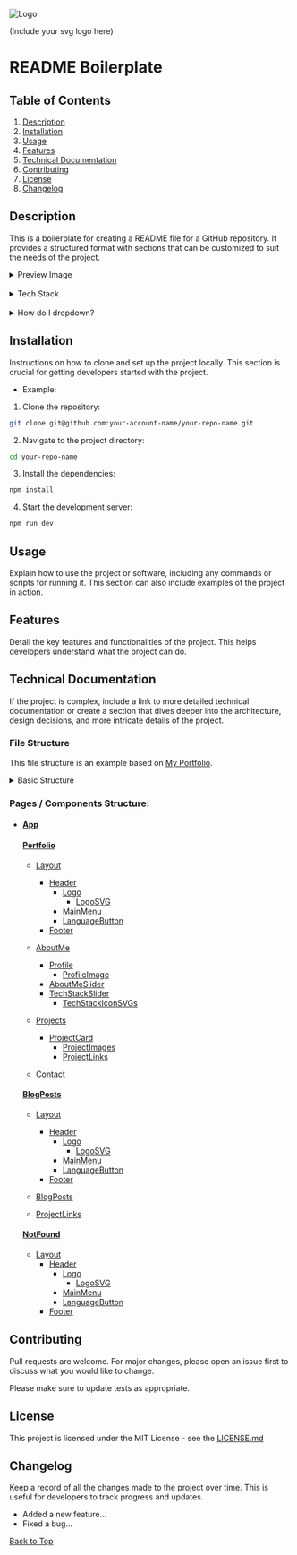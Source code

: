 ![Logo](https://github.com/miles-advani/repo-readme-boilerplate/blob/main/logo/logo.svg)

(Include your svg logo here)

# README Boilerplate

## Table of Contents

1. [Description](#description)
2. [Installation](#installation)
3. [Usage](#usage)
4. [Features](#features)
5. [Technical Documentation](#technical-documentation)
6. [Contributing](#contributing)
7. [License](#license)
8. [Changelog](#changelog)

## Description

This is a boilerplate for creating a README file for a GitHub repository. It provides a structured format with sections that can be customized to suit the needs of the project.

<details>
<summary>Preview Image</summary>
<br>
Example Image
<br><br>
<img src="https://github.com/miles-advani/repo-readme-boilerplate/blob/main/images/example-image.png">
</details>

<br>

<details> <summary>Tech Stack</summary> <br> Markdown, HTML, blabla </details>

<br>

<details> <summary>How do I dropdown?</summary> <br> This is how you dropdown. <br><br> <pre> &lt;details&gt; &lt;summary&gt;How do I dropdown?&lt;&#47;summary&gt; &lt;br&gt; This is how you dropdown. &lt;&#47;details&gt; </pre>

<br>

<details> <summary>How do I dropdown with a Image?</summary> <br> This is how you dropdown with a Image. <br><br> < img bla bla ... /> </details>

</details>

## Installation

Instructions on how to clone and set up the project locally. This section is crucial for getting developers started with the project.

- Example:

1. Clone the repository:

```bash
git clone git@github.com:your-account-name/your-repo-name.git
```

2. Navigate to the project directory:

```bash
cd your-repo-name
```

3. Install the dependencies:

```bash
npm install
```

4. Start the development server:

```bash
npm run dev
```

## Usage

Explain how to use the project or software, including any commands or scripts for running it. This section can also include examples of the project in action.

## Features

Detail the key features and functionalities of the project. This helps developers understand what the project can do.

## Technical Documentation

If the project is complex, include a link to more detailed technical documentation or create a section that dives deeper into the architecture, design decisions, and more intricate details of the project.

### File Structure

This file structure is an example based on [My Portfolio](https://github.com/miles-advani/Portfolio).

<details>
<summary>Basic Structure</summary>
<br>

<br>

<pre>
project-root/
├── public/
│   └── icons/
│   └── images/
│   └── favicon.svg
├── src/
│   └── assets/
│   └── components/
│   └── pages/
│   └── store/
│   └── utils/
│   └── App.jsx
│   └── index.cssc
│   └── main.jsx
├── .env
├── index.html
├── LICENSE
├── package.json
└── README.md
</pre>
</details>

### Pages / Components Structure:

- #### [App](https://github.com/MilesAdvani/Portfolio/blob/main/src/App.jsx)

  #### [Portfolio](https://github.com/MilesAdvani/Portfolio/tree/main/src/pages/portfolio)

  - [Layout](https://github.com/MilesAdvani/Portfolio/tree/main/src/components/layout)

    - [Header](https://github.com/MilesAdvani/Portfolio/tree/main/src/components/header)
      - [Logo](https://github.com/MilesAdvani/Portfolio/tree/main/src/components/logo)
        - [LogoSVG](https://github.com/miles-advani/Portfolio/blob/main/src/assets/logo.svg)
      - [MainMenu](https://github.com/MilesAdvani/Portfolio/tree/main/src/components/main-menu)
      - [LanguageButton](https://github.com/MilesAdvani/Portfolio/tree/main/src/components/language-button)
    - [Footer](https://github.com/MilesAdvani/Portfolio/tree/main/src/components/footer)

  - [AboutMe](https://github.com/MilesAdvani/Portfolio/tree/main/src/components/about-me)
    - [Profile](https://github.com/MilesAdvani/Portfolio/tree/main/src/components/profile)
      - [ProfileImage](https://github.com/miles-advani/Portfolio/blob/main/src/assets/images/profile-picture.png)
    - [AboutMeSlider](https://github.com/MilesAdvani/Portfolio/tree/main/src/components/about-me-slider)
    - [TechStackSlider](https://github.com/MilesAdvani/Portfolio/tree/main/src/components/tech-stack-slider)
      - [TechStackIconSVGs](https://github.com/miles-advani/Portfolio/tree/main/public/icons)
  - [Projects](https://github.com/MilesAdvani/Portfolio/tree/main/src/components/projects)

    - [ProjectCard](https://github.com/MilesAdvani/Portfolio/tree/main/src/components/project-card)
      - [ProjectImages](https://github.com/miles-advani/Portfolio/tree/main/public/images)
      - [ProjectLinks](https://github.com/MilesAdvani/Portfolio/tree/main/src/components/project-links)

  - [Contact](https://github.com/MilesAdvani/Portfolio/tree/main/src/components/contact)

  #### [BlogPosts](https://github.com/MilesAdvani/Portfolio/tree/main/src/pages/blog-posts)

  - [Layout](https://github.com/MilesAdvani/Portfolio/tree/main/src/components/layout)

    - [Header](https://github.com/MilesAdvani/Portfolio/tree/main/src/components/header)
      - [Logo](https://github.com/MilesAdvani/Portfolio/tree/main/src/components/logo)
        - [LogoSVG](https://github.com/miles-advani/Portfolio/blob/main/src/assets/logo.svg)
      - [MainMenu](https://github.com/MilesAdvani/Portfolio/tree/main/src/components/main-menu)
      - [LanguageButton](https://github.com/MilesAdvani/Portfolio/tree/main/src/components/language-button)
    - [Footer](https://github.com/MilesAdvani/Portfolio/tree/main/src/components/footer)

  - [BlogPosts](https://github.com/MilesAdvani/Portfolio/tree/main/src/components/blog-post)

  - [ProjectLinks](https://github.com/MilesAdvani/Portfolio/tree/main/src/components/project-links)

  #### [NotFound](https://github.com/MilesAdvani/Portfolio/tree/main/src/pages/not-found)

  - [Layout](https://github.com/MilesAdvani/Portfolio/tree/main/src/components/layout)
    - [Header](https://github.com/MilesAdvani/Portfolio/tree/main/src/components/header)
      - [Logo](https://github.com/MilesAdvani/Portfolio/tree/main/src/components/logo)
        - [LogoSVG](https://github.com/miles-advani/Portfolio/blob/main/src/assets/logo.svg)
      - [MainMenu](https://github.com/MilesAdvani/Portfolio/tree/main/src/components/main-menu)
      - [LanguageButton](https://github.com/MilesAdvani/Portfolio/tree/main/src/components/language-button)
    - [Footer](https://github.com/MilesAdvani/Portfolio/tree/main/src/components/footer)

## Contributing

Pull requests are welcome. For major changes, please open an issue first
to discuss what you would like to change.

Please make sure to update tests as appropriate.

## License

This project is licensed under the MIT License - see the [LICENSE.md](https://github.com/your-account-name/your-repo-name?tab=MIT-1-ov-file)

## Changelog

Keep a record of all the changes made to the project over time. This is useful for developers to track progress and updates.

- Added a new feature...
- Fixed a bug...

[Back to Top](#readme-boilerplate)
